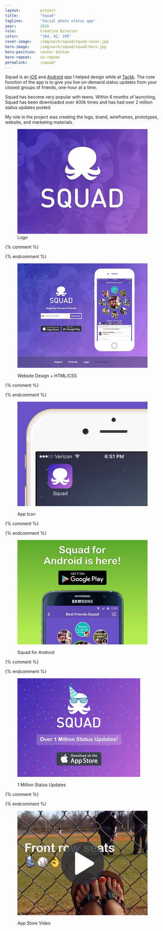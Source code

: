 ```yaml
---
layout:         project
title:          "Squad"
tagline:        "Social photo status app"
year:           2016
role:           Creative Director
color:          "104, 82, 199"
cover-image:    /img/work/squad/squad-cover.jpg
hero-image:     /img/work/squad/squad-hero.jpg
hero-position:  center bottom
hero-repeat:    no-repeat
permalink:      /squad/
---
```


Squad is an [iOS](https://itunes.apple.com/app/apple-store/id1043626975) and [Android](https://play.google.com/store/apps/details?id=com.tackk.squad) app I helped design while at [Tackk](/tackk). The core function of the app is to give you live on-demand status updates from your closest groups of friends, one-hour at a time.

Squad has become very popular with teens. Within 6 months of launching, Squad has been downloaded over 400k times and has had over 2 million status updates posted.

My role in the project was creating the logo, brand, wireframes, prototypes, website, and marketing materials.


<div class="project-gallery mt6" itemscope itemtype="http://schema.org/ImageGallery">

<figure class="project-item lg-width-33 sm-width-50 inline-block" citemprop="associatedMedia" itemscope itemtype="http://schema.org/ImageObject">
  <a href="/img/work/squad/squad-logo.jpg" data-size="2000x1600" itemprop="contentUrl">
      <img src="/img/work/squad/squad-logo-sm.jpg" class="width-full" itemprop="thumbnail" alt="Squad Logo" />
  </a>
  <figcaption class="project-item-caption align-middle p2" itemprop="caption description">Logo</figcaption>                              
</figure>{% comment %}

{% endcomment %}<figure class="project-item lg-width-33 sm-width-50 inline-block" citemprop="associatedMedia" itemscope itemtype="http://schema.org/ImageObject">
  <a href="/img/work/squad/squad-website.jpg" data-size="2000x1600" itemprop="contentUrl">
      <img src="/img/work/squad/squad-website-sm.jpg" class="width-full" itemprop="thumbnail" alt="Squad Website" />
  </a>
  <figcaption class="project-item-caption align-middle p2" itemprop="caption description">Website Design + HTML/CSS</figcaption>                              
</figure>{% comment %}

{% endcomment %}<figure class="project-item lg-width-33 sm-width-50 inline-block" citemprop="associatedMedia" itemscope itemtype="http://schema.org/ImageObject">
  <a href="/img/work/squad/squad-appicon.jpg" data-size="2000x1600" itemprop="contentUrl">
      <img src="/img/work/squad/squad-appicon-sm.jpg" class="width-full" itemprop="thumbnail" alt="Squad App Icon" />
  </a>
  <figcaption class="project-item-caption align-middle p2" itemprop="caption description">App Icon</figcaption>                              
</figure>{% comment %}

{% endcomment %}<figure class="project-item lg-width-33 sm-width-50 inline-block" citemprop="associatedMedia" itemscope itemtype="http://schema.org/ImageObject">
  <a href="/img/work/squad/squad-android.jpg" data-size="2000x1600" itemprop="contentUrl">
      <img src="/img/work/squad/squad-android-sm.jpg" class="width-full" itemprop="thumbnail" alt="Squad for Android" />
  </a>
  <figcaption class="project-item-caption align-middle p2" itemprop="caption description">Squad for Android</figcaption>                              
</figure>{% comment %}

{% endcomment %}<figure class="project-item lg-width-33 sm-width-50 inline-block" citemprop="associatedMedia" itemscope itemtype="http://schema.org/ImageObject">
  <a href="/img/work/squad/squad-onemillion.gif" data-size="2000x1600" itemprop="contentUrl">
      <img src="/img/work/squad/squad-onemillion-sm.gif" class="width-full" itemprop="thumbnail" alt="1 Million Status Updates" />
  </a>
  <figcaption class="project-item-caption align-middle p2" itemprop="caption description">1 Million Status Updates</figcaption>                              
</figure>{% comment %}

{% endcomment %}<figure class="project-item lg-width-33 sm-width-50 inline-block" citemprop="associatedMedia" itemscope itemtype="http://schema.org/ImageObject">
  <a href="/img/work/squad/squad-video.mp4" data-size="2000x1600" data-type="video" data-video='<div class="inline-block-middle"><video width="320" src="/img/work/squad/squad-video.mp4" poster="/img/work/squad/squad-video-poster.jpg" controls style="height: 84vh; max-width: 100%; width: auto;"></video></div>' itemprop="contentUrl">
      <img src="/img/work/squad/squad-video-sm.jpg" class="width-full" itemprop="thumbnail" alt="App Store Video" />
  </a>
  <figcaption class="project-item-caption align-middle p2" itemprop="caption description">App Store Video</figcaption>
</figure>                              


</div>



